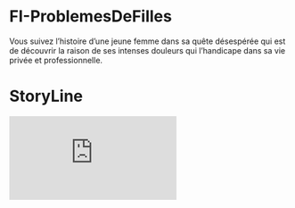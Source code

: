 # FI-ProblemesDeFilles
Vous suivez l’histoire d’une jeune femme dans sa quête désespérée qui est de découvrir la raison de ses intenses douleurs qui l’handicape dans sa vie privée et professionnelle. 



# StoryLine 
![Illustration_sans_titre.pdf](https://github.com/Khahenha/FI-ProblemesDeFilles/files/14075899/Illustration_sans_titre.pdf)

